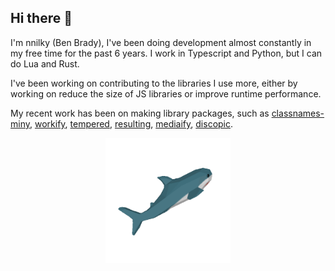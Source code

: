 ## Hi there 👋

I'm nnilky (Ben Brady), I've been doing development almost constantly in my free time for the past 6 years. I work in Typescript and Python, but I can do Lua and Rust.

I've been working on contributing to the libraries I use more, either by working on reduce the size of JS libraries or improve runtime performance.

My recent work has been on making library packages, such as [classnames-miny](https://www.npmjs.com/package/@nnilky/classnames-miny), [workify](https://www.npmjs.com/package/@nnilky/workify), [tempered](https://pypi.org/project/tempered/), [resulting](https://pypi.org/project/resulting/), [mediaify](https://pypi.org/project/mediaify/), [discopic](https://www.npmjs.com/package/discopic).

<p align="center">
  <img width="200" height="200" src="haj.gif">
</p>

<!--
**Ben-Brady/Ben-Brady** is a ✨ _special_ ✨ repository because its `README.md` (this file) appears on your GitHub profile.

Here are some ideas to get you started:

- 🔭 I’m currently working on ...
- 🌱 I’m currently learning ...
- 👯 I’m looking to collaborate on ...
- 🤔 I’m looking for help with ...
- 💬 Ask me about ...
- 📫 How to reach me: ...
- 😄 Pronouns: ...
- ⚡ Fun fact: ...
-->
